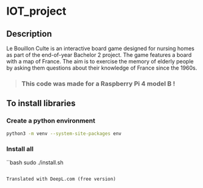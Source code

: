 # IOT_project

## Description

Le Bouillon Culte is an interactive board game designed for nursing homes as part of the end-of-year Bachelor 2 project.
The game features a board with a map of France.
The aim is to exercise the memory of elderly people by asking them questions about their knowledge of France since the 1960s. 

> ### This code was made for a __Raspberry Pi 4 model B__ !

## To install libraries

### Create a python environment
```bash
python3 -m venv --system-site-packages env
```

<!-- 

### Create env for Windows

```bash
python -m venv my_environment
```

### Activate env for Windows

```bash
.\env\Scripts\activate
```
 -->

### Install all

``bash
sudo ./install.sh
```

Translated with DeepL.com (free version)
